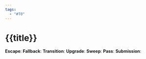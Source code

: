 ```yaml
---
tags:
  - "#T0"
---
```


# {{title}}

**Escape**:
**Fallback**:
**Transition**:
**Upgrade**:
**Sweep**:
**Pass**:
**Submission**:

